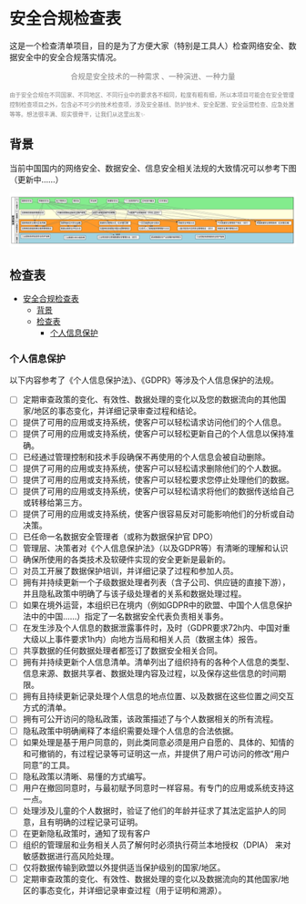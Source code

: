 # 安全合规检查表

这是一个检查清单项目，目的是为了方便大家（特别是工具人）检查网络安全、数据安全中的安全合规落实情况。

<center><font size="2" face="微软雅黑" color=gray>合规是安全技术的一种需求 、一种演进、一种力量</font></center>

<font size="1" face="微软雅黑" color=gray>由于安全合规在不同国家、不同地区、不同行业中的要求各不相同，粒度有粗有细，所以本项目可能会在安全管理控制检查项目之外，包含必不可少的技术检查项，涉及安全基线、防护技术、安全配置、安全运营检查、应急处置等等。想法很丰满、现实很骨干，让我们从这里出发:sparkles:</font>

## 背景

当前中国国内的网络安全、数据安全、信息安全相关法规的大致情况可以参考下图（更新中……）

<img src="images/regulaitons_updating.png">



## 检查表

- [安全合规检查表](#安全合规检查表)
  - [背景](#背景)
  - [检查表](#检查表)
    - [个人信息保护](#个人信息保护)

### 个人信息保护

以下内容参考了《个人信息保护法》、《GDPR》等涉及个人信息保护的法规。

- [ ] 定期审查政策的变化、有效性、数据处理的变化以及您的数据流向的其他国家/地区的事态变化，并详细记录审查过程和结论。
- [ ] 提供了可用的应用或支持系统，使客户可以轻松请求访问他们的个人信息。
- [ ] 提供了可用的应用或支持系统，使客户可以轻松更新自己的个人信息以保持准确。
- [ ] 已经通过管理控制和技术手段确保不再使用的个人信息会被自动删除。
- [ ] 提供了可用的应用或支持系统，使客户可以轻松请求删除他们的个人数据。
- [ ] 提供了可用的应用或支持系统，使客户可以轻松要求您停止处理他们的数据。
- [ ] 提供了可用的应用或支持系统，使客户可以轻松请求将他们的数据传送给自己或转移给第三方。
- [ ] 提供了可用的应用或支持系统，使客户很容易反对可能影响他们的分析或自动决策。
- [ ] 已任命一名数据安全管理者（或称为数据保护官 DPO）
- [ ] 管理层、决策者对《个人信息保护法》（以及GDPR等）有清晰的理解和认识
- [ ] 确保所使用的各类技术及软硬件实现的安全更新是最新的。
- [ ] 对员工开展了数据保护培训，并详细记录了过程和参加人员。
- [ ] 拥有并持续更新一个子级数据处理者列表（含子公司、供应链的直接下游），并且隐私政策中明确了与该子级处理者的关系和数据处理过程。
- [ ] 如果在境外运营，本组织已在境内（例如GDPR中的欧盟、中国个人信息保护法中的中国……）指定了一名数据安全代表负责相关事务。
- [ ] 在发生涉及个人信息的数据泄露事件时，及时（GDPR要求72h内、中国对重大级以上事件要求1h内）向地方当局和相关人员（数据主体）报告。
- [ ] 共享数据的任何数据处理者都签订了数据安全相关合同。
- [ ] 拥有并持续更新个人信息清单。清单列出了组织持有的各种个人信息的类型、信息来源、数据共享者、数据处理内容及过程，以及保存这些信息的时间期限。
- [ ] 拥有且持续更新记录处理个人信息的地点位置、以及数据在这些位置之间交互方式的清单。
- [ ] 拥有可公开访问的隐私政策，该政策描述了与个人数据相关的所有流程。
- [ ] 隐私政策中明确阐释了本组织需要处理个人信息的合法依据。
- [ ] 如果处理是基于用户同意的，则此类同意必须是用户自愿的、具体的、知情的和可撤销的，有过程记录等可证明这一点，并提供了用户可访问的修改“用户同意”的工具。
- [ ] 隐私政策以清晰、易懂的方式编写。
- [ ] 用户在撤回同意时，与最初赋予同意时一样容易。有专门的应用或系统支持这一点。
- [ ] 处理涉及儿童的个人数据时，验证了他们的年龄并征求了其法定监护人的同意，且有明确的过程记录可证明。
- [ ] 在更新隐私政策时，通知了现有客户
- [ ] 组织的管理层和业务相关人员了解何时必须执行荷兰本地授权（DPIA） 来对敏感数据进行高风险处理。
- [ ] 仅将数据传输到欧盟以外提供适当保护级别的国家/地区。
- [ ] 定期审查政策的变化、有效性、数据处理的变化以及数据流向的其他国家/地区的事态变化，并详细记录审查过程（用于证明和溯源）。
